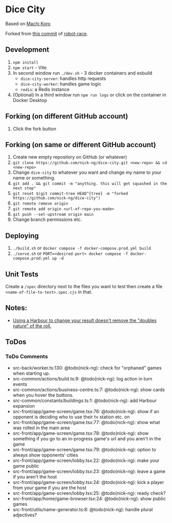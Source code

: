 # Dice City

Based on [Machi Koro](https://boardgamegeek.com/boardgame/143884/machi-koro)

Forked from [this commit](https://github.com/nick-ng/robot-race/tree/4e2171de5a381738632dc7b82158660d9dde2bb7) of [robot-race](https://github.com/nick-ng/robot-race).

## Development

1. `npm install`
2. `npm start` - Vite
3. In second window run `./dev.sh` - 3 docker containers and esbuild
   - `dice-city-server`: handles http requests
   - `dice-city-worker`: handles game logic
   - `redis`: a Redis instance
4. (Optional) In a third window run `npm run logs` or click on the container in Docker Desktop

## Forking (on different GitHub account)

1. Click the fork button

## Forking (on same or different GitHub account)

1. Create new empty repository on GitHub (or whatever)
2. `git clone https://github.com/nick-ng/dice-city.git <new-repo> && cd <new-repo>`
3. Change `dice-city` to whatever you want and change my name to your name or something.
4. `git add . && git commit -m "anything. this will get squashed in the next step"`
5. `git reset $(git commit-tree HEAD^{tree} -m "forked https://github.com/nick-ng/dice-city")`
6. `git remote remove origin`
7. `git remote add origin <url-of-repo-you-made>`
8. `git push --set-upstream origin main`
9. Change branch permissions etc.

## Deploying

1. `./build.sh` or `docker compose -f docker-compose.prod.yml build`
2. `./serve.sh` or `PORT=<desired-port> docker compose -f docker-compose.prod.yml up -d`

## Unit Tests

Create a `/spec` directory next to the files you want to test then create a file `<name-of-file-to-test>.spec.cjs` in that.

## Notes:

- [Using a Harbour to change your result doesn't remove the "doubles nature" of the roll.](https://boardgamegeek.com/thread/1312128/amusement-park-harbour)

## ToDos

### ToDo Comments

- src-back/worker.ts:130: @todo(nick-ng): check for "orphaned" games when starting up.
- src-common/actions/build.ts:9: @todo(nick-ng): log action in turn events
- src-common/actions/business-centre.ts:7: @todo(nick-ng): show cards when you hover the buttons.
- src-common/constants/buildings.ts:1: @todo(nick-ng): add Harbour expansion
- src-front/app/game-screen/game.tsx:76: @todo(nick-ng): show if an opponent is deciding who to use their tv station etc. on
- src-front/app/game-screen/game.tsx:77: @todo(nick-ng): show what was rolled in the main area
- src-front/app/game-screen/game.tsx:78: @todo(nick-ng): show something if you go to an in-progress game's url and you aren't in the game
- src-front/app/game-screen/game.tsx:79: @todo(nick-ng): option to always show opponents' cities
- src-front/app/game-screen/lobby.tsx:22: @todo(nick-ng): make your game public
- src-front/app/game-screen/lobby.tsx:23: @todo(nick-ng): leave a game if you aren't the host
- src-front/app/game-screen/lobby.tsx:24: @todo(nick-ng): kick a player from your game if you are the host
- src-front/app/game-screen/lobby.tsx:25: @todo(nick-ng): ready check?
- src-front/app/home/game-browser.tsx:24: @todo(nick-ng): show public games
- src-front/utils/name-generator.ts:8: @todo(nick-ng): handle plural adjectives?
